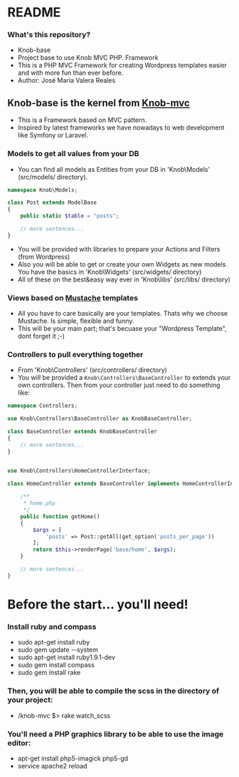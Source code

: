 # README #

### What's this repository? ###

* Knob-base
* Project base to use Knob MVC PHP. Framework
* This is a PHP MVC Framework for creating Wordpress templates easier and with more fun than ever before.
* Author: José María Valera Reales

## Knob-base is the kernel from [Knob-mvc](https://github.com/Chemaclass/knob-mvc/)
* This is a Framework based on MVC pattern. 
* Inspired by latest frameworks we have nowadays to web development like Symfony or Laravel.


### Models to get all values from your DB

* You can find all models as Entities from your DB in 'Knob\Models' (src/models/ directory).
```php // vendor/chemaclass/knob-base/src/models/Post.php
namespace Knob\Models;

class Post extends ModelBase
{
    public static $table = "posts";

    // more sentences...
}
```

* You will be provided with libraries to prepare your Actions and Filters (from Wordpress) 
* Also you will be able to get or create your own Widgets as new models. You have the basics in 'Knob\Widgets' (src/widgets/ directory)
* All of these on the best&easy way ever in 'Knob\libs' (src/libs/ directory)

### Views based on [Mustache](http://mustache.github.com/) templates
* All you have to care basically are your templates. Thats why we choose Mustache. Is simple, flexible and funny.
* This will be your main part; that's becuase your "Wordpress Template", dont forget it ;-)

### Controllers to pull everything together
* From 'Knob\Controllers' (src/controllers/ directory) 
* You will be provided a ```Knob\Controllers\BaseController``` to extends your own controllers. 
Then from your controller just need to do something like:


```php // app/controllers/BaseController.php
namespace Controllers;

use Knob\Controllers\BaseController as KnobBaseController;

class BaseController extends KnobBaseController
{
	// more sentences...
}
```

```php // app/controllers/HomeController.php

use Knob\Controllers\HomeControllerInterface;

class HomeController extends BaseController implements HomeControllerInterface {
	
	/**
     * home.php
     */
    public function getHome()
    {
        $args = [
            'posts' => Post::getAll(get_option('posts_per_page'))
        ];
        return $this->renderPage('base/home', $args);
    }

	// more sentences...
}    

```

# Before the start... you'll need! #

### Install ruby and compass ###
* sudo apt-get install ruby
* sudo gem update --system
* sudo apt-get install ruby1.9.1-dev
* sudo gem install compass
* sudo gem install rake

### Then, you will be able to compile the scss in the directory of your project: ###
* /knob-mvc $> rake watch_scss

### You'll need a PHP graphics library to be able to use the image editor: ###
* apt-get install php5-imagick php5-gd
* service apache2 reload 

